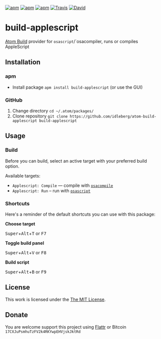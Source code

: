 [![apm](https://img.shields.io/apm/l/build-applescript.svg?style=flat-square)](https://atom.io/packages/build-applescript)
[![apm](https://img.shields.io/apm/v/build-applescript.svg?style=flat-square)](https://atom.io/packages/build-applescript)
[![apm](https://img.shields.io/apm/dm/build-applescript.svg?style=flat-square)](https://atom.io/packages/build-applescript)
[![Travis](https://img.shields.io/travis/idleberg/atom-build-applescript.svg?style=flat-square)](https://travis-ci.org/idleberg/atom-build-applescript)
[![David](https://img.shields.io/david/dev/idleberg/atom-build-applescript.svg?style=flat-square)](https://david-dm.org/idleberg/atom-build-applescript#info=devDependencies)

# build-applescript

[Atom Build](https://atombuild.github.io/) provider for `osascript`/`osacompiler, runs or compiles AppleScript

## Installation

### apm

* Install package `apm install build-applescript` (or use the GUI)

### GitHub

1. Change directory `cd ~/.atom/packages/`
2. Clone repository `git clone https://github.com/idleberg/atom-build-applescript build-applescript`

## Usage

### Build

Before you can build, select an active target with your preferred build option.

Available targets:

* `Applescript: Compile` — compile with [`osacompile`](https://developer.apple.com/library/mac/documentation/Darwin/Reference/ManPages/man1/osacompile.1.html)
* `Applescript: Run` – run with [`osascript`](https://developer.apple.com/library/mac/documentation/Darwin/Reference/ManPages/man1/osascript.1.html)

### Shortcuts

Here's a reminder of the default shortcuts you can use with this package:

**Choose target**

<kbd>Super</kbd>+<kbd>Alt</kbd>+<kbd>T</kbd> or <kbd>F7</kbd>

**Toggle build panel**

<kbd>Super</kbd>+<kbd>Alt</kbd>+<kbd>V</kbd> or <kbd>F8</kbd>

**Build script**

<kbd>Super</kbd>+<kbd>Alt</kbd>+<kbd>B</kbd> or <kbd>F9</kbd>

## License

This work is licensed under the [The MIT License](LICENSE.md).

## Donate

You are welcome support this project using [Flattr](https://flattr.com/submit/auto?user_id=idleberg&url=https://github.com/idleberg/atom-build-applescript) or Bitcoin `17CXJuPsmhuTzFV2k4RKYwpEHVjskJktRd`